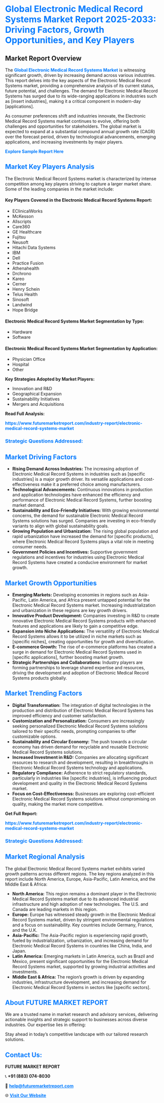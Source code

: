 <h1 style="color: #007BFF;">Global Electronic Medical Record Systems Market Report 2025-2033: Driving Factors, Growth Opportunities, and Key Players</h1>

<section id="overview">
<h2>Market Report Overview</h2>
<p>The <a href="https://www.futuremarketreport.com/industry-report/electronic-medical-record-systems-market" style="color: #007BFF; text-decoration: none;"><strong>Global Electronic Medical Record Systems Market</strong></a> is witnessing significant growth, driven by increasing demand across various industries. This report delves into the key aspects of the Electronic Medical Record Systems market, providing a comprehensive analysis of its current status, future potential, and challenges. The demand for Electronic Medical Record Systems has surged due to its wide-ranging applications in industries such as [insert industries], making it a critical component in modern-day [applications].</p>
<p>As consumer preferences shift and industries innovate, the Electronic Medical Record Systems market continues to evolve, offering both challenges and opportunities for stakeholders. The global market is expected to expand at a substantial compound annual growth rate (CAGR) over the forecast period, driven by technological advancements, emerging applications, and increasing investments by major players.</p>
</section>

<section id="overview">
<p><a href="https://www.futuremarketreport.com/request-sample/reportId=62888" style="color: #007BFF; text-decoration: none;"><strong>Explore Sample Report Here</strong></a></p>
</section>

<section id="key-players">
<h2 style="color: #007BFF;">Market Key Players Analysis</h2>
<p>The Electronic Medical Record Systems market is characterized by intense competition among key players striving to capture a larger market share. Some of the leading companies in the market include:</p>
<h4>Key Players Covered in the Electronic Medical Record Systems Report:</h4>
<ul><li>EClinicalWorks</li><li>McKesson</li><li>Allscripts</li><li>Care360</li><li>GE Healthcare</li><li>Fujitsu</li><li>Neusoft</li><li>Hitachi Data Systems</li><li>IBM</li><li>Dell</li><li>Practice Fusion</li><li>Athenahealth</li><li>Drchrono</li><li>Kareo</li><li>Cerner</li><li>Henry Schein</li><li>Telus Health</li><li>Sinosoft</li><li>Landwind</li><li>Hope Bridge</li></ul>
<h4>Electronic Medical Record Systems Market Segmentation by Type:</h4>
<ul><li>Hardware</li><li>Software</li></ul>

<h4>Electronic Medical Record Systems Market Segmentation by Application:</h4>
<ul><li>Physician Office</li><li>Hospital</li><li>Other</li></ul>
<p><strong>Key Strategies Adopted by Market Players:</strong></p>
<ul>
<li>Innovation and R&D</li>
<li>Geographical Expansion</li>
<li>Sustainability Initiatives</li>
<li>Mergers and Acquisitions</li>
</ul>
</section>

<section>
<p><strong>Read Full Analysis: </strong></p><a href="https://www.futuremarketreport.com/industry-report/electronic-medical-record-systems-market" style="color: #007BFF; text-decoration: none;"><strong>https://www.futuremarketreport.com/industry-report/electronic-medical-record-systems-market</strong></a>
<h3 style="color: #007BFF;">Strategic Questions Addressed:</h3>
</section>

<section id="driving-factors">
<h2 style="color: #007BFF;">Market Driving Factors</h2>
<ul>
<li><strong>Rising Demand Across Industries:</strong> The increasing adoption of Electronic Medical Record Systems in industries such as [specific industries] is a major growth driver. Its versatile applications and cost-effectiveness make it a preferred choice among manufacturers.</li>
<li><strong>Technological Advancements:</strong> Continuous innovations in production and application technologies have enhanced the efficiency and performance of Electronic Medical Record Systems, further boosting market demand.</li>
<li><strong>Sustainability and Eco-Friendly Initiatives:</strong> With growing environmental concerns, the demand for sustainable Electronic Medical Record Systems solutions has surged. Companies are investing in eco-friendly variants to align with global sustainability goals.</li>
<li><strong>Growing Population and Urbanization:</strong> The rising global population and rapid urbanization have increased the demand for [specific products], where Electronic Medical Record Systems plays a vital role in meeting consumer needs.</li>
<li><strong>Government Policies and Incentives:</strong> Supportive government regulations and incentives for industries using Electronic Medical Record Systems have created a conducive environment for market growth.</li>
</ul>
</section>

<section id="growth-opportunities">
<h2 style="color: #007BFF;">Market Growth Opportunities</h2>
<ul>
<li><strong>Emerging Markets:</strong> Developing economies in regions such as Asia-Pacific, Latin America, and Africa present untapped potential for the Electronic Medical Record Systems market. Increasing industrialization and urbanization in these regions are key growth drivers.</li>
<li><strong>Innovative Product Development:</strong> Companies investing in R&D to create innovative Electronic Medical Record Systems products with enhanced features and applications are likely to gain a competitive edge.</li>
<li><strong>Expansion into Niche Applications:</strong> The versatility of Electronic Medical Record Systems allows it to be utilized in niche markets such as [specific niches], creating opportunities for growth and diversification.</li>
<li><strong>E-commerce Growth:</strong> The rise of e-commerce platforms has created a surge in demand for Electronic Medical Record Systems used in [specific applications], further boosting market growth.</li>
<li><strong>Strategic Partnerships and Collaborations:</strong> Industry players are forming partnerships to leverage shared expertise and resources, driving the development and adoption of Electronic Medical Record Systems products globally.</li>
</ul>
</section>

<section id="trending-factors">
<h2 style="color: #007BFF;">Market Trending Factors</h2>
<ul>
<li><strong>Digital Transformation:</strong> The integration of digital technologies in the production and distribution of Electronic Medical Record Systems has improved efficiency and customer satisfaction.</li>
<li><strong>Customization and Personalization:</strong> Consumers are increasingly seeking personalized Electronic Medical Record Systems solutions tailored to their specific needs, prompting companies to offer customizable options.</li>
<li><strong>Sustainability and Circular Economy:</strong> The push towards a circular economy has driven demand for recyclable and reusable Electronic Medical Record Systems solutions.</li>
<li><strong>Increased Investment in R&D:</strong> Companies are allocating significant resources to research and development, resulting in breakthroughs in Electronic Medical Record Systems technology and applications.</li>
<li><strong>Regulatory Compliance:</strong> Adherence to strict regulatory standards, particularly in industries like [specific industries], is influencing product development and quality in the Electronic Medical Record Systems market.</li>
<li><strong>Focus on Cost-Effectiveness:</strong> Businesses are exploring cost-efficient Electronic Medical Record Systems solutions without compromising on quality, making the market more competitive.</li>
</ul>
</section>

<section>
<p><strong>Get Full Report: </strong></p><a href="https://www.futuremarketreport.com/industry-report/electronic-medical-record-systems-market" style="color: #007BFF; text-decoration: none;"><strong>https://www.futuremarketreport.com/industry-report/electronic-medical-record-systems-market</strong></a>
<h3 style="color: #007BFF;">Strategic Questions Addressed:</h3>
</section>


<section id="regional-analysis">
<h2 style="color: #007BFF;">Market Regional Analysis</h2>
<p>The global Electronic Medical Record Systems market exhibits varied growth patterns across different regions. The key regions analyzed in this report include North America, Europe, Asia-Pacific, Latin America, and the Middle East & Africa:</p>
<ul>
<li><strong>North America:</strong> This region remains a dominant player in the Electronic Medical Record Systems market due to its advanced industrial infrastructure and high adoption of new technologies. The U.S. and Canada are leading markets in this region.</li>
<li><strong>Europe:</strong> Europe has witnessed steady growth in the Electronic Medical Record Systems market, driven by stringent environmental regulations and a focus on sustainability. Key countries include Germany, France, and the U.K.</li>
<li><strong>Asia-Pacific:</strong> The Asia-Pacific region is experiencing rapid growth, fueled by industrialization, urbanization, and increasing demand for Electronic Medical Record Systems in countries like China, India, and Japan.</li>
<li><strong>Latin America:</strong> Emerging markets in Latin America, such as Brazil and Mexico, present significant opportunities for the Electronic Medical Record Systems market, supported by growing industrial activities and investments.</li>
<li><strong>Middle East & Africa:</strong> The region’s growth is driven by expanding industries, infrastructure development, and increasing demand for Electronic Medical Record Systems in sectors like [specific sectors].</li>
</ul>
</section>

<footer>
<h2 style="color: #007BFF;">About FUTURE MARKET REPORT</h2>
<p>We are a trusted name in market research and advisory services, delivering actionable insights and strategic support to businesses across diverse industries. Our expertise lies in offering:</p>

<p>Stay ahead in today’s competitive landscape with our tailored research solutions.</p>

<h2 style="color: #007BFF;">Contact Us:</h2>
<p><strong>FUTURE MARKET REPORT</strong></p>
<p>📞 <strong>+91 (883) 074-8030</strong></p>
<p>📧 <strong><a href="mailto:help@futuremarketreport.com" style="color: #007BFF;">help@futuremarketreport.com</a></strong></p>
<p>🌐 <strong><a href="https://www.futuremarketreport.com/" style="color: #007BFF;">Visit Our Website</a></strong></p>
</footer>